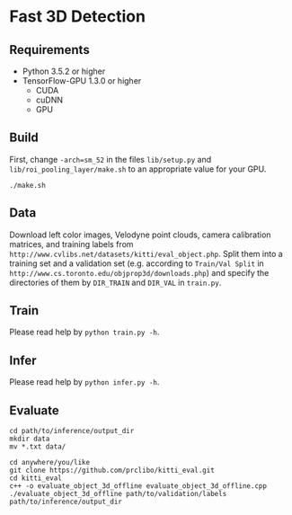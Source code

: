 # Fast 3D Detection

## Requirements
* Python 3.5.2 or higher
* TensorFlow-GPU 1.3.0 or higher
    * CUDA
    * cuDNN
    * GPU

## Build
First, change `-arch=sm_52` in the files `lib/setup.py` and `lib/roi_pooling_layer/make.sh` to an appropriate value for your GPU.
```
./make.sh
```

## Data
Download left color images, Velodyne point clouds, camera calibration matrices, and training labels
from `http://www.cvlibs.net/datasets/kitti/eval_object.php`.
Split them into a training set and a validation set (e.g. according to `Train/Val Split` in `http://www.cs.toronto.edu/objprop3d/downloads.php`)
and specify the directories of them by `DIR_TRAIN` and `DIR_VAL` in `train.py`.

## Train
Please read help by `python train.py -h`.

## Infer
Please read help by `python infer.py -h`.

## Evaluate
```
cd path/to/inference/output_dir
mkdir data
mv *.txt data/

cd anywhere/you/like
git clone https://github.com/prclibo/kitti_eval.git
cd kitti_eval
c++ -o evaluate_object_3d_offline evaluate_object_3d_offline.cpp
./evaluate_object_3d_offline path/to/validation/labels path/to/inference/output_dir
```
